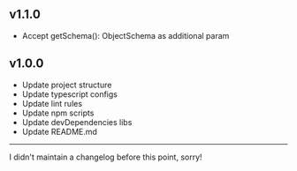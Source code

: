## v1.1.0

* Accept getSchema(): ObjectSchema as additional param

## v1.0.0

* Update project structure
* Update typescript configs
* Update lint rules
* Update npm scripts
* Update devDependencies libs
* Update README.md

---

I didn't maintain a changelog before this point, sorry!
